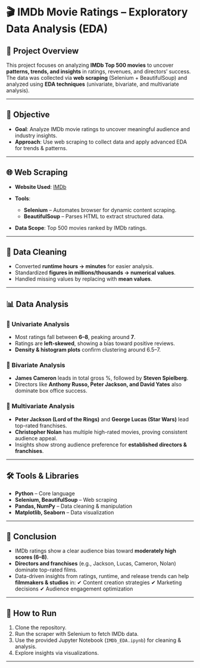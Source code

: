 # 🎬 IMDb Movie Ratings – Exploratory Data Analysis (EDA)

## 📌 Project Overview

This project focuses on analyzing **IMDb Top 500 movies** to uncover **patterns, trends, and insights** in ratings, revenues, and directors’ success.
The data was collected via **web scraping** (Selenium + BeautifulSoup) and analyzed using **EDA techniques** (univariate, bivariate, and multivariate analysis).


---

## 🎯 Objective

* **Goal**: Analyze IMDb movie ratings to uncover meaningful audience and industry insights.
* **Approach**: Use web scraping to collect data and apply advanced EDA for trends & patterns.

---

## 🌐 Web Scraping

* **Website Used**: [IMDb](https://www.imdb.com/)
* **Tools**:

  * **Selenium** – Automates browser for dynamic content scraping.
  * **BeautifulSoup** – Parses HTML to extract structured data.
* **Data Scope**: Top 500 movies ranked by IMDb ratings.

---

## 🧹 Data Cleaning

* Converted **runtime hours → minutes** for easier analysis.
* Standardized **figures in millions/thousands → numerical values**.
* Handled missing values by replacing with **mean values**.

---

## 📊 Data Analysis

### 🔹 Univariate Analysis

* Most ratings fall between **6–8**, peaking around **7**.
* Ratings are **left-skewed**, showing a bias toward positive reviews.
* **Density & histogram plots** confirm clustering around 6.5–7.

### 🔹 Bivariate Analysis

* **James Cameron** leads in total gross %, followed by **Steven Spielberg**.
* Directors like **Anthony Russo, Peter Jackson, and David Yates** also dominate box office success.

### 🔹 Multivariate Analysis

* **Peter Jackson (Lord of the Rings)** and **George Lucas (Star Wars)** lead top-rated franchises.
* **Christopher Nolan** has multiple high-rated movies, proving consistent audience appeal.
* Insights show strong audience preference for **established directors & franchises**.

---

## 🛠 Tools & Libraries

* **Python** – Core language
* **Selenium, BeautifulSoup** – Web scraping
* **Pandas, NumPy** – Data cleaning & manipulation
* **Matplotlib, Seaborn** – Data visualization

---

## 📑 Conclusion

* IMDb ratings show a clear audience bias toward **moderately high scores (6–8)**.
* **Directors and franchises** (e.g., Jackson, Lucas, Cameron, Nolan) dominate top-rated films.
* Data-driven insights from ratings, runtime, and release trends can help **filmmakers & studios** in:
  ✔ Content creation strategies
  ✔ Marketing decisions
  ✔ Audience engagement optimization


---

## 🔗 How to Run

1. Clone the repository.
2. Run the scraper with Selenium to fetch IMDb data.
3. Use the provided Jupyter Notebook (`IMDb_EDA.ipynb`) for cleaning & analysis.
4. Explore insights via visualizations.

---

